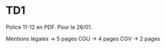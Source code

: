 # TD1

Police 11-12 en PDF.
Pour le 26/01.

Mentions légales -> 5 pages
CGU -> 4 pages
CGV -> 2 pages
